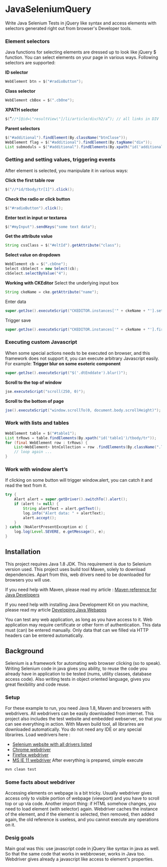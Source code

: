 JavaSeleniumQuery
=================
Write Java Selenium Tests in jQuery like syntax and access elements with selectors generated right out from browser's Developer tools.
### Element selectors 
Java functions for selecting elements are dressed up to look like jQuery \$ function. You can select elements on your page in various ways. Following selectors are supported:

**ID selector**
```java
WebElement btn = $("#radioButton");
```
**Class selector**
```java
WebElement cbBox = $(".cbOne");
```
**XPATH selector**
```java
$(”//*[@id=\"resultView\"]/li/article/div/h2/a”); // all links in DIV
```
**Parent selectors**
```java
$("#additional").findElement(By.className("btnClose"));
WebElement flag = $("#additional").findElement(By.tagName("div"));
List submoduls = $("#additional").findElements(By.xpath("id('additional')/div/div/div"));
```
### Getting and setting values, triggering events
After element is selected, you manipulate it in various ways:

**Click the first table row**
```java
$("//*id/tbody/tr[1]").click();
```
**Check the radio or click button**
```java
$("#radioButton").click();
```
**Enter text in input or textarea**
```java
$("#myInput").sendKeys("some text data");
```
**Get the attribute value**
```java
String cssClass = $("#eltId").getAttribute("class");
```
**Select value on dropdown**
```java
WebElement cb = $(".cbOne");
Select cbSelect = new Select(cb);
cbSelect.selectByValue("4");
```
**Working with CKEditor**
Select the underlying input box
```java
String ckeName = cke.getAttribute("name");
```
Enter data
```java
super.getJse().executeScript("CKEDITOR.instances['" + ckeName + "'].setData('" + ckeName + "')");
```
Trigger save
```java
super.getJse().executeScript("CKEDITOR.instances['" + ckeName + "'].fire('blur')"); 
```
### Executing custom Javascript
When some special actions needs to be executed on browser, and this framework does not support it, you can execute arbitrary Javascript easily. For example:
**Trigger blur on some esoteric component**
```java
super.getJse().executeScript("$('.dtEnddate').blur()");
```
**Scroll to the top of window**
```java
jse.executeScript("scroll(250, 0)"); 
```
**Scroll to the bottom of page**
```java
jse().executeScript("window.scrollTo(0, document.body.scrollHeight)");
```
### Work with lists and tables
```java
WebElement table = $("#table1");
List trRows = table.findElements(By.xpath("id('table1')/tbody/tr"));
for (final WebElement row : trRows) {
    List<WebElement> btnCollection = row .findElements(By.className(".linkBtn"));
    // loop again ...
}
```
### Work with window alert’s
If clicking on some button will trigger window.alert, you can catch it and read the text from it.
```java
try {
    Alert alert = super.getDriver().switchTo().alert();
    if (alert != null) {
        String alertText = alert.getText();
        log.info("Alert data: " + alertText);
        alert.accept();
    }
} catch (NoAlertPresentException e) {
    log.log(Level.SEVERE, e.getMessage(), e);
}
```
## Installation
This project requires Java 1.8 JDK. This requirement is due to Selenium version used. This project uses build tool Maven, solely to download dependencies. Apart from this, web drivers need to be downloaded for browsers you will use.

If you need help with Maven, please read my article : [Maven reference for Java Developers](https://docs.google.com/document/d/e/2PACX-1vRP75ce71OS-hVguQRNq6NliWQug-dW2mQ4oRoFVkZSOXbs9dM__-QT4_MwL5d6FimhU0svyUhYXVdj/pub)

If you need help with installing Java Development Kit on you machine, please read my article [Developing Java Webapps](https://docs.google.com/document/d/e/2PACX-1vQeT0f2T1fW0IB3Ue37dEImvnSHQ3C1Fhj36ye1hzhn6ZIC-7YKPAcQThdXAy78JJ55IN3pBSfZmAXp/pub)

You can test any web application, as long as you have access to it. Web application may require certificate or other form of authentication. This data must (can) be entered manually. Only data that can we filled via HTTP headers can be entered automatically.

## Background
Selenium is a framework for automating web browser clicking (so to speak). Writing Selenium code in java gives you ability, to reuse the code you already have in application to be tested (nums, utility classes, database access code). Also writing tests in object oriented language, gives you great flexibility and code reuse.
### Setup
For these example to run, you need Java 1.8, Maven and browsers with webdrivers. All webdrivers can be easily downloaded from internet. This project also includes the test website and embedded webserver, so that you can see everything in action. With Maven build tool, all librarires are downloaded automatically.
You do not need any IDE or any special librarires. Load wedrivers here :
-   [Selenium website with all drivers listed](http://www.seleniumhq.org/download/)
-   [Chrome webdriver](https://sites.google.com/a/chromium.org/chromedriver/downloads)
-   [Firefox webdriver](https://github.com/mozilla/geckodriver/releases)
-  [MS IE 11 webdriver](https://www.microsoft.com/en-us/download/details.aspx?id=44069)
After everything is prepared, simple execute
```java
mvn clean test
```
### Some facts about webdriver
Accessing elements on webpage is a bit tricky. Usually webdriver gives access only to visible portion of webpage (viewport) and you have to scroll top or up via code.
Another import thing: if HTML somehow changes, you need to load element (with selector) again. Webdriver caches the instance of the element, and if the element is selected, then removed, then added again, the old reference is useless, and you cannot execute any operations on it.
### Desig goals
Main goal was this: use javascript code in jQuery like syntax in java as well. So that the same code that works in webbrowser, works in Java too. Webdriver gives already a javascript like access to element's properties.
